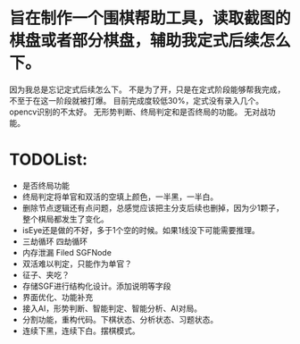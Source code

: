 # 旨在制作一个围棋帮助工具，读取截图的棋盘或者部分棋盘，辅助我定式后续怎么下。
  因为我总是忘记定式后续怎么下。
  不是为了开，只是在定式阶段能够帮我完成，不至于在这一阶段就被打爆。
  目前完成度较低30%，定式没有录入几个。opencv识别的不太好。
  无形势判断、终局判定和是否终局的功能。
  无对战功能。

# TODOList:
* 是否终局功能
* 终局判定将单官和双活的空填上颜色，一半黑，一半白。
* 删除节点逻辑还有点问题，总感觉应该把主分支后续也删掉，因为少1颗子，整个棋局都发生了变化。
* isEye还是做的不好，多于1个空的时候。如果1线没下可能需要推理。
* 三劫循环 四劫循环
* 内存泄漏 Filed SGFNode
* 双活难以判定，只能作为单官？
* 征子、夹吃？
* 存储SGF进行结构化设计。添加说明等字段
* 界面优化、功能补充
* 接入AI，形势判断、智能判定、智能分析、AI对局。
* 分割功能，重构代码。下棋状态、分析状态、习题状态。
* 连续下黑，连续下白。摆棋模式。
